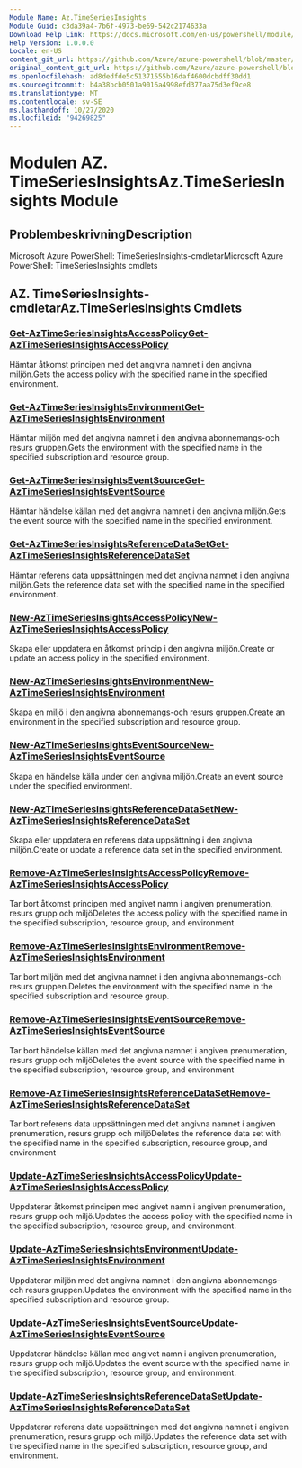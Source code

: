 ```yaml
---
Module Name: Az.TimeSeriesInsights
Module Guid: c3da39a4-7b6f-4973-be69-542c2174633a
Download Help Link: https://docs.microsoft.com/en-us/powershell/module/az.timeseriesinsights
Help Version: 1.0.0.0
Locale: en-US
content_git_url: https://github.com/Azure/azure-powershell/blob/master/src/TimeSeriesInsights/help/Az.TimeSeriesInsights.md
original_content_git_url: https://github.com/Azure/azure-powershell/blob/master/src/TimeSeriesInsights/help/Az.TimeSeriesInsights.md
ms.openlocfilehash: ad8dedfde5c51371555b16daf4600dcbdff30dd1
ms.sourcegitcommit: b4a38bcb0501a9016a4998efd377aa75d3ef9ce8
ms.translationtype: MT
ms.contentlocale: sv-SE
ms.lasthandoff: 10/27/2020
ms.locfileid: "94269825"
---
```

# <span data-ttu-id="280fa-101">Modulen AZ. TimeSeriesInsights</span><span class="sxs-lookup"><span data-stu-id="280fa-101">Az.TimeSeriesInsights Module</span></span>
## <span data-ttu-id="280fa-102">Problembeskrivning</span><span class="sxs-lookup"><span data-stu-id="280fa-102">Description</span></span>
<span data-ttu-id="280fa-103">Microsoft Azure PowerShell: TimeSeriesInsights-cmdletar</span><span class="sxs-lookup"><span data-stu-id="280fa-103">Microsoft Azure PowerShell: TimeSeriesInsights cmdlets</span></span>

## <span data-ttu-id="280fa-104">AZ. TimeSeriesInsights-cmdletar</span><span class="sxs-lookup"><span data-stu-id="280fa-104">Az.TimeSeriesInsights Cmdlets</span></span>
### [<span data-ttu-id="280fa-105">Get-AzTimeSeriesInsightsAccessPolicy</span><span class="sxs-lookup"><span data-stu-id="280fa-105">Get-AzTimeSeriesInsightsAccessPolicy</span></span>](Get-AzTimeSeriesInsightsAccessPolicy.md)
<span data-ttu-id="280fa-106">Hämtar åtkomst principen med det angivna namnet i den angivna miljön.</span><span class="sxs-lookup"><span data-stu-id="280fa-106">Gets the access policy with the specified name in the specified environment.</span></span>

### [<span data-ttu-id="280fa-107">Get-AzTimeSeriesInsightsEnvironment</span><span class="sxs-lookup"><span data-stu-id="280fa-107">Get-AzTimeSeriesInsightsEnvironment</span></span>](Get-AzTimeSeriesInsightsEnvironment.md)
<span data-ttu-id="280fa-108">Hämtar miljön med det angivna namnet i den angivna abonnemangs-och resurs gruppen.</span><span class="sxs-lookup"><span data-stu-id="280fa-108">Gets the environment with the specified name in the specified subscription and resource group.</span></span>

### [<span data-ttu-id="280fa-109">Get-AzTimeSeriesInsightsEventSource</span><span class="sxs-lookup"><span data-stu-id="280fa-109">Get-AzTimeSeriesInsightsEventSource</span></span>](Get-AzTimeSeriesInsightsEventSource.md)
<span data-ttu-id="280fa-110">Hämtar händelse källan med det angivna namnet i den angivna miljön.</span><span class="sxs-lookup"><span data-stu-id="280fa-110">Gets the event source with the specified name in the specified environment.</span></span>

### [<span data-ttu-id="280fa-111">Get-AzTimeSeriesInsightsReferenceDataSet</span><span class="sxs-lookup"><span data-stu-id="280fa-111">Get-AzTimeSeriesInsightsReferenceDataSet</span></span>](Get-AzTimeSeriesInsightsReferenceDataSet.md)
<span data-ttu-id="280fa-112">Hämtar referens data uppsättningen med det angivna namnet i den angivna miljön.</span><span class="sxs-lookup"><span data-stu-id="280fa-112">Gets the reference data set with the specified name in the specified environment.</span></span>

### [<span data-ttu-id="280fa-113">New-AzTimeSeriesInsightsAccessPolicy</span><span class="sxs-lookup"><span data-stu-id="280fa-113">New-AzTimeSeriesInsightsAccessPolicy</span></span>](New-AzTimeSeriesInsightsAccessPolicy.md)
<span data-ttu-id="280fa-114">Skapa eller uppdatera en åtkomst princip i den angivna miljön.</span><span class="sxs-lookup"><span data-stu-id="280fa-114">Create or update an access policy in the specified environment.</span></span>

### [<span data-ttu-id="280fa-115">New-AzTimeSeriesInsightsEnvironment</span><span class="sxs-lookup"><span data-stu-id="280fa-115">New-AzTimeSeriesInsightsEnvironment</span></span>](New-AzTimeSeriesInsightsEnvironment.md)
<span data-ttu-id="280fa-116">Skapa en miljö i den angivna abonnemangs-och resurs gruppen.</span><span class="sxs-lookup"><span data-stu-id="280fa-116">Create an environment in the specified subscription and resource group.</span></span>

### [<span data-ttu-id="280fa-117">New-AzTimeSeriesInsightsEventSource</span><span class="sxs-lookup"><span data-stu-id="280fa-117">New-AzTimeSeriesInsightsEventSource</span></span>](New-AzTimeSeriesInsightsEventSource.md)
<span data-ttu-id="280fa-118">Skapa en händelse källa under den angivna miljön.</span><span class="sxs-lookup"><span data-stu-id="280fa-118">Create an event source under the specified environment.</span></span>

### [<span data-ttu-id="280fa-119">New-AzTimeSeriesInsightsReferenceDataSet</span><span class="sxs-lookup"><span data-stu-id="280fa-119">New-AzTimeSeriesInsightsReferenceDataSet</span></span>](New-AzTimeSeriesInsightsReferenceDataSet.md)
<span data-ttu-id="280fa-120">Skapa eller uppdatera en referens data uppsättning i den angivna miljön.</span><span class="sxs-lookup"><span data-stu-id="280fa-120">Create or update a reference data set in the specified environment.</span></span>

### [<span data-ttu-id="280fa-121">Remove-AzTimeSeriesInsightsAccessPolicy</span><span class="sxs-lookup"><span data-stu-id="280fa-121">Remove-AzTimeSeriesInsightsAccessPolicy</span></span>](Remove-AzTimeSeriesInsightsAccessPolicy.md)
<span data-ttu-id="280fa-122">Tar bort åtkomst principen med angivet namn i angiven prenumeration, resurs grupp och miljö</span><span class="sxs-lookup"><span data-stu-id="280fa-122">Deletes the access policy with the specified name in the specified subscription, resource group, and environment</span></span>

### [<span data-ttu-id="280fa-123">Remove-AzTimeSeriesInsightsEnvironment</span><span class="sxs-lookup"><span data-stu-id="280fa-123">Remove-AzTimeSeriesInsightsEnvironment</span></span>](Remove-AzTimeSeriesInsightsEnvironment.md)
<span data-ttu-id="280fa-124">Tar bort miljön med det angivna namnet i den angivna abonnemangs-och resurs gruppen.</span><span class="sxs-lookup"><span data-stu-id="280fa-124">Deletes the environment with the specified name in the specified subscription and resource group.</span></span>

### [<span data-ttu-id="280fa-125">Remove-AzTimeSeriesInsightsEventSource</span><span class="sxs-lookup"><span data-stu-id="280fa-125">Remove-AzTimeSeriesInsightsEventSource</span></span>](Remove-AzTimeSeriesInsightsEventSource.md)
<span data-ttu-id="280fa-126">Tar bort händelse källan med det angivna namnet i angiven prenumeration, resurs grupp och miljö</span><span class="sxs-lookup"><span data-stu-id="280fa-126">Deletes the event source with the specified name in the specified subscription, resource group, and environment</span></span>

### [<span data-ttu-id="280fa-127">Remove-AzTimeSeriesInsightsReferenceDataSet</span><span class="sxs-lookup"><span data-stu-id="280fa-127">Remove-AzTimeSeriesInsightsReferenceDataSet</span></span>](Remove-AzTimeSeriesInsightsReferenceDataSet.md)
<span data-ttu-id="280fa-128">Tar bort referens data uppsättningen med det angivna namnet i angiven prenumeration, resurs grupp och miljö</span><span class="sxs-lookup"><span data-stu-id="280fa-128">Deletes the reference data set with the specified name in the specified subscription, resource group, and environment</span></span>

### [<span data-ttu-id="280fa-129">Update-AzTimeSeriesInsightsAccessPolicy</span><span class="sxs-lookup"><span data-stu-id="280fa-129">Update-AzTimeSeriesInsightsAccessPolicy</span></span>](Update-AzTimeSeriesInsightsAccessPolicy.md)
<span data-ttu-id="280fa-130">Uppdaterar åtkomst principen med angivet namn i angiven prenumeration, resurs grupp och miljö.</span><span class="sxs-lookup"><span data-stu-id="280fa-130">Updates the access policy with the specified name in the specified subscription, resource group, and environment.</span></span>

### [<span data-ttu-id="280fa-131">Update-AzTimeSeriesInsightsEnvironment</span><span class="sxs-lookup"><span data-stu-id="280fa-131">Update-AzTimeSeriesInsightsEnvironment</span></span>](Update-AzTimeSeriesInsightsEnvironment.md)
<span data-ttu-id="280fa-132">Uppdaterar miljön med det angivna namnet i den angivna abonnemangs-och resurs gruppen.</span><span class="sxs-lookup"><span data-stu-id="280fa-132">Updates the environment with the specified name in the specified subscription and resource group.</span></span>

### [<span data-ttu-id="280fa-133">Update-AzTimeSeriesInsightsEventSource</span><span class="sxs-lookup"><span data-stu-id="280fa-133">Update-AzTimeSeriesInsightsEventSource</span></span>](Update-AzTimeSeriesInsightsEventSource.md)
<span data-ttu-id="280fa-134">Uppdaterar händelse källan med angivet namn i angiven prenumeration, resurs grupp och miljö.</span><span class="sxs-lookup"><span data-stu-id="280fa-134">Updates the event source with the specified name in the specified subscription, resource group, and environment.</span></span>

### [<span data-ttu-id="280fa-135">Update-AzTimeSeriesInsightsReferenceDataSet</span><span class="sxs-lookup"><span data-stu-id="280fa-135">Update-AzTimeSeriesInsightsReferenceDataSet</span></span>](Update-AzTimeSeriesInsightsReferenceDataSet.md)
<span data-ttu-id="280fa-136">Uppdaterar referens data uppsättningen med det angivna namnet i angiven prenumeration, resurs grupp och miljö.</span><span class="sxs-lookup"><span data-stu-id="280fa-136">Updates the reference data set with the specified name in the specified subscription, resource group, and environment.</span></span>


